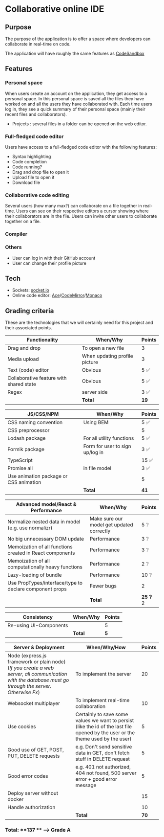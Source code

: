 # Collaborative online IDE

## Purpose

The purpose of the application is to offer a space where developers can collaborate in real-time on code. 

The application will have roughly the same features as [CodeSandbox](https://codesandbox.io/)

## Features

### Personal space
When users create an account on the application, they get access to a personal space. 
In this personal space is saved all the files they have worked on and all the users they have collaborated with. 
Each time users log in, they see a quick summary of their personal space (mainly their recent files and collaborators). 
- Projects : several files in a folder can be opened on the web editor. 

### Full-fledged code editor
Users have access to a full-fledged code editor with the following features:
- Syntax highlighting
- Code completion
- Code running?
- Drag and drop file to open it
- Upload file to open it
- Download file

### Collaborative code editing
Several users (how many max?) can collaborate on a file together in real-time.
Users can see on their respective editors a cursor showing where their collaborators are in the file. 
Users can invite other users to collaborate together on a file.

### Compiler

### Others
- User can log in with their GitHub account
- User can change their profile picture



## Tech

- Sockets: [socket.io](https://socket.io/)
- Online code editor: [Ace](https://ace.c9.io/)/[CodeMirror](https://codemirror.net/6/)/[Monaco](https://microsoft.github.io/monaco-editor/index.html) 

## Grading criteria

These are the technologies that we will certainly need for this project and their associated points.

| Functionality                           | When/Why                       | Points |
| --------------------------------------- | ------------------------------ | ------ |
| Drag and drop                           | To open a new file             | 3      |
| Media upload                            | When updating profile picture  | 3      |
| Text (code) editor                      | Obvious                        | 5 ✅     |
| Collaborative feature with shared state | Obvious                        | 5 ✅     |
| Regex                                   | server side | 3 ✅     |
|                                         | **Total**                      | **19** |



| JS/CSS/NPM            | When/Why                        | Points |
| --------------------- | ------------------------------- | ------ |
| CSS naming convention |  Using BEM                               | 5 ✅     |
| CSS preprocessor      |                                 | 5      |
| Lodash package        | For all utility functions       | 5  ✅    |
| Formik package        | Form for user to sign up/log in | 3  ✅    |
| TypeScript            |                                 | 15 ✅    |
|Promise all              | in file model| 3 ✅ |
| Use animation package or CSS animation|  | 5      |
|                       | **Total**                       | **41** |



| Advanced model/React & Performance                       | When/Why                                  | Points |
| -------------------------------------------------------- | ----------------------------------------- | ------ |
| Normalize nested data in model (e.g. use normalizr)      | Make sure our model get updated correctly | 5 ❔   |
| No big unnecessary DOM update                            | Performance                               | 3 ❔     |
| Memoization of all functions created in React components | Performance                               | 3  ❔    |
| Memoization of all computationally heavy functions       | Performance                               | 2   ❔   |
| Lazy-loading of bundle                                   | Performance                               | 10  ❔   |
| Use PropTypes/interface/type to declare component props  | Fewer bugs                                | 2      |
|                                                          | **Total**                                 | **25 ❔** 2|


| Consistency                   | When/Why                                  | Points |
| -------------------------------------------------------- | ----------------------------------------- | ------ |
| Re-using UI-Components    | | 5 |
|                                                          | **Total**                                 | **5**|

| Server & Deployment                                          | When/Why/How                                                 | Points |
| ------------------------------------------------------------ | ------------------------------------------------------------ | ------ |
| Node (express.js framework or plain node) (*If you create a web server, all communication with the database must go through the server. Otherwise Fx*) | To implement the server                                      | 20     |
| Websocket multiplayer                                        | To implement real-time collaboration                         | 10     |
| Use cookies                                                  | Certainly to save some values we want to persist (like the id of the last file opened by the user or the theme used by the user) | 5      |
| Good use of GET, POST, PUT, DELETE requests                  | e.g. Don't send sensitive data in GET, don't fetch stuff in DELETE request | 5      |
| Good error codes                                             | e.g. 401 not authorized, 404 not found, 500 server error + good error message | 5      |
| Deploy server without docker                                 |                                                              | 15     |
| Handle authorization  |                               | 10      |
|                                                              | **Total**                                                    | **70** |

### **Total**: **137 ** --> Grade A
